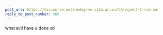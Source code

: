 ```yaml
---
post_url: https://discourse.onlinedegree.iitm.ac.in/t/project-1-llm-based-automation-agent-discussion-thread-tds-jan-2025/164277/562
reply_to_post_number: 560
---
```

what evil have u done xd